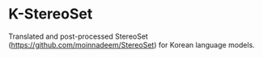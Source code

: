 # K-StereoSet

Translated and post-processed StereoSet (https://github.com/moinnadeem/StereoSet) for Korean language models.
